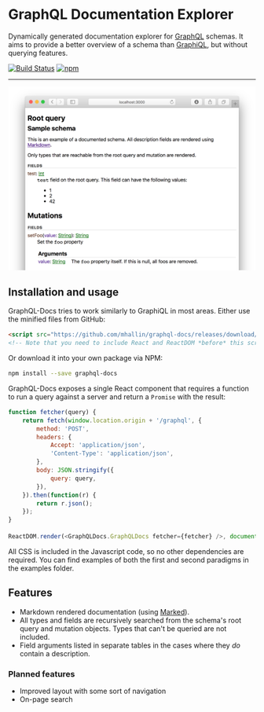 # GraphQL Documentation Explorer

Dynamically generated documentation explorer for [GraphQL](http://graphql.org)
schemas. It aims to provide a better overview of a schema than
[GraphiQL](https://github.com/graphql/graphiql), but without querying features.

[![Build Status](https://travis-ci.org/mhallin/graphql-docs.svg?branch=master)](https://travis-ci.org/mhallin/graphql-docs)
[![npm](https://img.shields.io/npm/v/graphql-docs.svg?maxAge=2592000)](https://www.npmjs.com/package/graphql-docs)

---

![Example Screenshot](docs/example.png)

## Installation and usage

GraphQL-Docs tries to work similarly to GraphiQL in most areas. Either use the
minified files from GitHub:

```html
<script src="https://github.com/mhallin/graphql-docs/releases/download/v0.1.3/graphql-docs.min.js"></script>
<!-- Note that you need to include React and ReactDOM *before* this script tag -->
```

Or download it into your own package via NPM:

```sh
npm install --save graphql-docs
```

GraphQL-Docs exposes a single React component that requires a function to run a
query against a server and return a `Promise` with the result:

```javascript
function fetcher(query) {
    return fetch(window.location.origin + '/graphql', {
        method: 'POST',
        headers: {
            Accept: 'application/json',
            'Content-Type': 'application/json',
        },
        body: JSON.stringify({
            query: query,
        }),
    }).then(function(r) {
        return r.json();
    });
}

ReactDOM.render(<GraphQLDocs.GraphQLDocs fetcher={fetcher} />, document.body);
```

All CSS is included in the Javascript code, so no other dependencies are
required. You can find examples of both the first and second paradigms in the
examples folder.

## Features

* Markdown rendered documentation (using
  [Marked](https://github.com/chjj/marked)).
* All types and fields are recursively searched from the schema's root query and
  mutation objects. Types that can't be queried are not included.
* Field arguments listed in separate tables in the cases where they *do* contain
  a description.

### Planned features

* Improved layout with some sort of navigation
* On-page search
